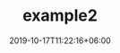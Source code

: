 ---
title: 'example2'
date: 2019-10-17T11:22:16+06:00
draft: false
# meta description 
description: 'example2'
# product Price
price: '23.0'
metatag: 'asdda'
# Product Short Description
shortDescription: 'hi da s dkas dk as kms kdfmss kms dk'
productID: 'example2'
type: 'products'
category: 'example2' 
thumnailproduct: 'images/products/2.jpg' 
images:
  - image: 'images/products/1.jpg'  
---